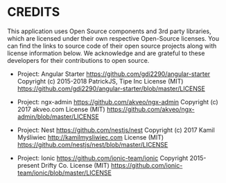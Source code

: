 # CREDITS

This application uses Open Source components and 3rd party libraries, which are licensed under their own respective Open-Source licenses.
You can find the links to source code of their open source projects along with license information below.
We acknowledge and are grateful to these developers for their contributions to open source.

-   Project: Angular Starter https://github.com/gdi2290/angular-starter
    Copyright (c) 2015-2018 PatrickJS, Tipe Inc
    License (MIT) https://github.com/gdi2290/angular-starter/blob/master/LICENSE

-   Project: ngx-admin https://github.com/akveo/ngx-admin
    Copyright (c) 2017 akveo.com
    License (MIT) https://github.com/akveo/ngx-admin/blob/master/LICENSE

-   Project: Nest https://github.com/nestjs/nest
    Copyright (c) 2017 Kamil Myśliwiec <http://kamilmysliwiec.com>
    License (MIT) https://github.com/nestjs/nest/blob/master/LICENSE

-   Project: Ionic https://github.com/ionic-team/ionic
    Copyright 2015-present Drifty Co.
    License (MIT) https://github.com/ionic-team/ionic/blob/master/LICENSE
